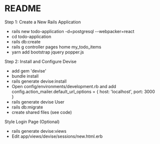 # README

Step 1: Create a New Rails Application
* rails new todo-application -d=postgresql --webpacker=react
* cd todo-application
* rails db:create
* rails g controller pages home my_todo_items
* yarn add bootstrap jquery popper.js

Step 2: Install and Configure Devise
* add gem 'devise'
* bundle install
* rails generate devise:install
* Open config/environments/development.rb and add config.action_mailer.default_url_options = { host: 'localhost', port: 3000 }
* rails generate devise User
* rails db:migrate
* create shared files (see code)

Style Login Page (Optional)
* rails generate devise:views
* Edit app/views/devise/sessions/new.html.erb
